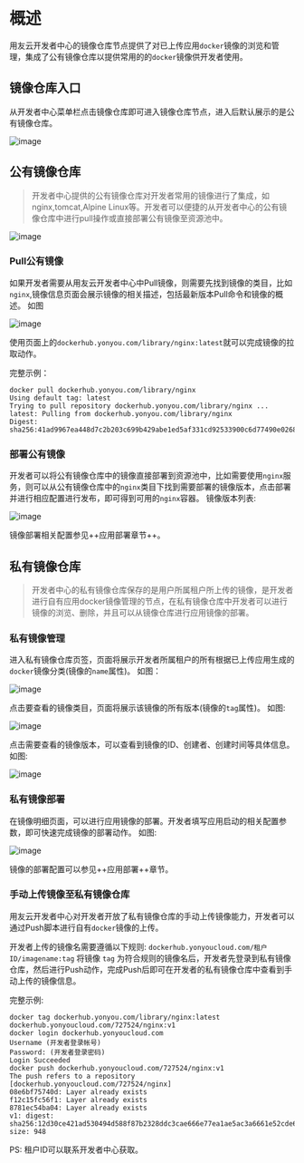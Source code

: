# 概述
用友云开发者中心的镜像仓库节点提供了对已上传应用```docker```镜像的浏览和管理，集成了公有镜像仓库以提供常用的的```docker```镜像供开发者使用。

## 镜像仓库入口
从开发者中心菜单栏点击镜像仓库即可进入镜像仓库节点，进入后默认展示的是公有镜像仓库。

![image](/articles/cloud/3-/images/deploy/registryindex.png)
## 公有镜像仓库
> 开发者中心提供的公有镜像仓库对开发者常用的镜像进行了集成，如nginx,tomcat,Alpine Linux等。开发者可以便捷的从开发者中心的公有镜像仓库中进行pull操作或直接部署公有镜像至资源池中。

![image](/articles/cloud/3-/images/deploy/publicregistry.png)

### Pull公有镜像
如果开发者需要从用友云开发者中心中Pull镜像，则需要先找到镜像的类目，比如```nginx```,镜像信息页面会展示镜像的相关描述，包括最新版本Pull命令和镜像的概述。
如图

![image](/articles/cloud/3-/images/deploy/nginxintro.png)

使用页面上的```dockerhub.yonyou.com/library/nginx:latest```就可以完成镜像的拉取动作。

完整示例：
```
docker pull dockerhub.yonyou.com/library/nginx
Using default tag: latest
Trying to pull repository dockerhub.yonyou.com/library/nginx ... 
latest: Pulling from dockerhub.yonyou.com/library/nginx
Digest: sha256:41ad9967ea448d7c2b203c699b429abe1ed5af331cd92533900c6d77490e0268
```


### 部署公有镜像
开发者可以将公有镜像仓库中的镜像直接部署到资源池中，比如需要使用```nginx```服务，则可以从公有镜像仓库中的```nginx```类目下找到需要部署的镜像版本，点击部署并进行相应配置进行发布，即可得到可用的```nginx```容器。
镜像版本列表:

![image](/articles/cloud/3-/images/deploy/nginxtags.png)

镜像部署相关配置参见++应用部署章节++。

## 私有镜像仓库
> 开发者中心的私有镜像仓库保存的是用户所属租户所上传的镜像，是开发者进行自有应用docker镜像管理的节点，在私有镜像仓库中开发者可以进行镜像的浏览、删除，并且可以从镜像仓库进行应用镜像的部署。

### 私有镜像管理
进入私有镜像仓库页签，页面将展示开发者所属租户的所有根据已上传应用生成的```docker```镜像分类(镜像的```name```属性)。
如图：

![image](/articles/cloud/3-/images/deploy/privateregistrycatalogs.png)

点击要查看的镜像类目，页面将展示该镜像的所有版本(镜像的```tag```属性)。
如图:

![image](/articles/cloud/3-/images/deploy/privateregistrytags.png)

点击需要查看的镜像版本，可以查看到镜像的ID、创建者、创建时间等具体信息。
如图:

![image](/articles/cloud/3-/images/deploy/privateimagedeploy.png)

### 私有镜像部署
在镜像明细页面，可以进行应用镜像的部署。开发者填写应用启动的相关配置参数，即可快速完成镜像的部署动作。
如图:

![image](/articles/cloud/3-/images/deploy/imagedeploy.png)

镜像的部署配置可以参见++应用部署++章节。

### 手动上传镜像至私有镜像仓库
用友云开发者中心对开发者开放了私有镜像仓库的手动上传镜像能力，开发者可以通过Push脚本进行自有```docker```镜像的上传。

开发者上传的镜像名需要遵循以下规则:
```dockerhub.yonyoucloud.com/租户ID/imagename:tag```
将镜像
```tag```
为符合规则的镜像名后，开发者先登录到私有镜像仓库，然后进行Push动作，完成Push后即可在开发者的私有镜像仓库中查看到手动上传的镜像信息。

完整示例:
```
docker tag dockerhub.yonyou.com/library/nginx:latest dockerhub.yonyoucloud.com/727524/nginx:v1
docker login dockerhub.yonyoucloud.com
Username (开发者登录帐号)
Password: (开发者登录密码)
Login Succeeded
docker push dockerhub.yonyoucloud.com/727524/nginx:v1
The push refers to a repository [dockerhub.yonyoucloud.com/727524/nginx]
08e6bf75740d: Layer already exists 
f12c15fc56f1: Layer already exists 
8781ec54ba04: Layer already exists 
v1: digest: sha256:12d30ce421ad530494d588f87b2328ddc3cae666e77ea1ae5ac3a6661e52cde6 size: 948
```

PS:
租户ID可以联系开发者中心获取。
